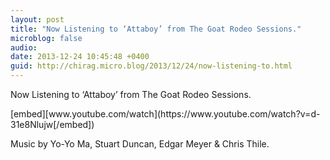 ```yaml
---
layout: post
title: "Now Listening to ‘Attaboy’ from The Goat Rodeo Sessions."
microblog: false
audio: 
date: 2013-12-24 10:45:48 +0400
guid: http://chirag.micro.blog/2013/12/24/now-listening-to.html
---
```

<p>Now Listening to ‘Attaboy’ from The Goat Rodeo Sessions.</p>
[embed][www.youtube.com/watch](https://www.youtube.com/watch?v=d-31e8Nlujw[/embed])
<p>Music by Yo-Yo Ma, Stuart Duncan, Edgar Meyer &amp; Chris Thile.</p>
